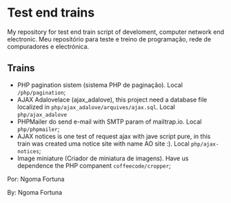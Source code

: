 # Test end trains
My repository for test end train script of develoment, computer network end electronic.
Meu repositório para teste e treino de programação, rede de compuradores e electrónica.

## Trains
- PHP pagination sistem (sistema PHP de paginação). Local `/php/pagination`;
- AJAX Adalovelace (ajax_adalove), this project need a database file localized in `php/ajax_adalove/arquives/ajax.sql`. Local `php/ajax_adalove`
- PHPMailer do send e-mail with SMTP param of mailtrap.io. Local `php/phpmailer`;
- AJAX notices is one test of request ajax with jave script pure, in this train was created uma notice site with name AO site :). Local `php/ajax-notices`;
- Image miniature (Criador de miniatura de imagens). Have us dependence the PHP companent `coffeecode/cropper`;

Por: Ngoma Fortuna

By: Ngoma Fortuna
